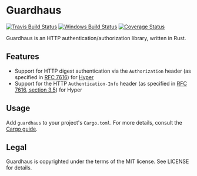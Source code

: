 # Guardhaus

[![Travis Build Status](https://travis-ci.org/malept/guardhaus.svg?branch=master)](https://travis-ci.org/malept/guardhaus)
[![Windows Build Status](https://ci.appveyor.com/api/projects/status/ig2r95lqjn71bawb/branch/master?svg=true)](https://ci.appveyor.com/project/malept/guardhaus/branch/master)
[![Coverage Status](https://coveralls.io/repos/malept/guardhaus/badge.svg?branch=master&service=github)](https://coveralls.io/github/malept/guardhaus?branch=master)

Guardhaus is an HTTP authentication/authorization library, written in Rust.

## Features

* Support for HTTP digest authentication via the `Authorization` header (as specified in
  [RFC 7616](https://tools.ietf.org/html/rfc7616)) for [Hyper](http://hyper.rs)
* Support for the HTTP `Authentication-Info` header (as specified in
  [RFC 7616, section 3.5](https://tools.ietf.org/html/rfc7616#section-3.5)) for Hyper

## Usage

Add `guardhaus` to your project's `Cargo.toml`. For more details, consult the
[Cargo guide](http://doc.crates.io/guide.html#adding-dependencies).

## Legal

Guardhaus is copyrighted under the terms of the MIT license. See LICENSE for details.
